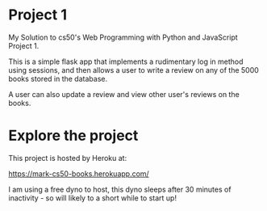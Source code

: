 # Project 1

My Solution to cs50's Web Programming with Python and JavaScript Project 1.

This is a simple flask app that implements a rudimentary log in method using sessions, and then allows a user to write a review on any of the 5000 books stored in the database.

A user can also update a review and view other user's reviews on the books.

# Explore the project

This project is hosted by Heroku at:

https://mark-cs50-books.herokuapp.com/

I am using a free dyno to host, this dyno sleeps after 30 minutes of inactivity - so will likely to a short while to start up!
